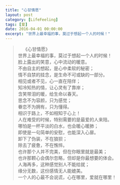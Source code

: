 ```yaml
---
title: "心甘情愿"
layout: post
category: [LifeFeeling]
tags: [爱]
date: 2016-04-01 00:00:00
excerpt: "世界上最幸福的事，莫过于想起一个人的时候！"
---
```


>&nbsp;&nbsp;&nbsp;&nbsp;《心甘情愿》<br>
>世界上最幸福的事，莫过于想起一个人的时候！<br>
>脸上露出的笑意，心中流动的暖意。<br>
>不由自主的想起，是心中柔软的秘密；<br>
>情不自禁的挂念，是生命不可或缺的一部分。<br>
>相见或者不见，心一直在陪伴；<br>
>知冷知热的情，让心灵有了靠岸；<br>
>含笑带泪的暖，给生命以春天。<br>
>思念不为容颜，只为感觉；<br>
>眷恋不为拥有，只为懂得。<br>
>相识于路上，不如相知于心上！<br>
>人在难受的时候，特别需要的是最爱的人来陪。<br>
>哪怕是一杯平淡的白水，也会暖心暖肺；<br>
>即使是一句简单的安慰，也能深入心扉。<br>
>卸下了伪装，不在狼狈；<br>
>除去了疲惫，不在憔悴。<br>
>也许那个人并不完美，但在你眼里就是最美；<br>
>也许那颗心会偶尔忽略，但却是你最想要的体会。<br>
>人海再多，这种感觉别人不能给就；<br>
>缘分无数，这份感情无人能媲美。<br>
>一个人的心最不会说谎，心在哪里，爱就在哪里！<br>